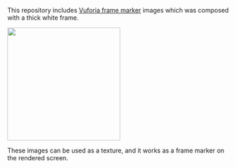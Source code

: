 This repository includes [Vuforia frame marker][Vuforia] images which was composed
with a thick white frame.

<img src="https://raw.githubusercontent.com/keijiro/FrameMarker/master/Assets/Frame%20Marker/Textures/Marker000.png" width="256" />

These images can be used as a texture, and it works as a frame marker
on the rendered screen.

[Vuforia]: https://developer.vuforia.com/resources/dev-guide/frame-markers
